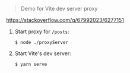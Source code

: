 > Demo for Vite dev server proxy

https://stackoverflow.com/q/67992023/6277151

 1. Start proxy for `/posts`:

    ```shell
    $ node ./proxyServer
    ```

 2. Start Vite's dev server:

    ```shell
    $ yarn serve
    ```